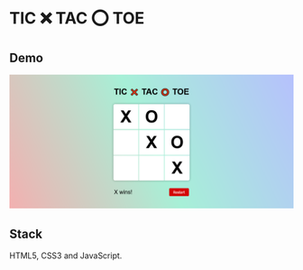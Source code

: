 # TIC ❌ TAC ⭕ TOE

## Demo

![tic-tac-toe](./screenshot.png)

## Stack

HTML5, CSS3 and JavaScript.
